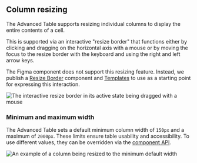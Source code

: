 ## Column resizing

The Advanced Table supports resizing individual columns to display the entire contents of a cell.

This is supported via an interactive "resize border" that functions either by clicking and dragging on the horizontal axis with a mouse or by moving the focus to the resize border with the keyboard and using the right and left arrow keys.

The Figma component does not support this resizing feature. Instead, we publish a [Resize Border](https://www.figma.com/design/iweq3r2Pi8xiJfD9e6lOhF/HDS-Components-v2.0?m=auto&node-id=80647-127234&t=UHpPyO7erZKLy4SD-1) component and [Templates](https://www.figma.com/design/iweq3r2Pi8xiJfD9e6lOhF/HDS-Components-v2.0?m=auto&node-id=72039-5091&t=UHpPyO7erZKLy4SD-1) to use as a starting point for expressing this interaction.

![The interactive resize border in its active state being dragged with a mouse](/assets/components/table/advanced-table/advanced-table-resize-interaction.png)

### Minimum and maximum width

The Advanced Table sets a default minimum column width of `150px` and a maximum of `2000px`. These limits ensure table usability and accessibility. To use different values, they can be overridden via the [component API](/components/table/advanced-table?tab=code#advancedtable).

![An example of a column being resized to the minimum default width](/assets/components/table/advanced-table/advanced-table-resize-min-width.png)
